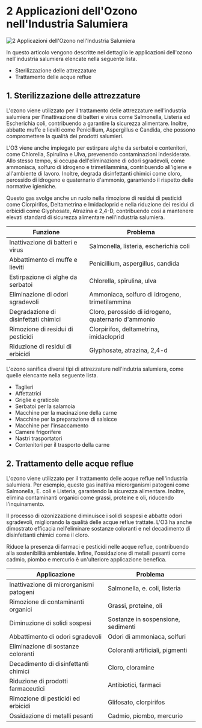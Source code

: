 # 2 Applicazioni dell'Ozono nell'Industria Salumiera 

![2 Applicazioni dell'Ozono nell'Industria Salumiera](/assets/images/salumiera-applicazioni-featured.jpg "2 Applicazioni dell'Ozono nell'Industria Salumiera")



In questo articolo vengono descritte nel dettaglio le applicazioni dell'ozono nell'industria salumiera elencate nella seguente lista.

- Sterilizzazione delle attrezzature
- Trattamento delle acque reflue

## 1. Sterilizzazione delle attrezzature

L'ozono viene utilizzato per il trattamento delle attrezzature nell'industria salumiera per l'inattivazione di batteri e virus come Salmonella, Listeria ed Escherichia coli, contribuendo a garantire la sicurezza alimentare. Inoltre, abbatte muffe e lieviti come Penicillium, Aspergillus e Candida, che possono compromettere la qualità dei prodotti salumieri.

L'O3 viene anche impiegato per estirpare alghe da serbatoi e contenitori, come Chlorella, Spirulina e Ulva, prevenendo contaminazioni indesiderate. Allo stesso tempo, si occupa dell'eliminazione di odori sgradevoli, come ammoniaca, solfuro di idrogeno e trimetilammina, contribuendo all'igiene e all'ambiente di lavoro. Inoltre, degrada disinfettanti chimici come cloro, perossido di idrogeno e quaternario d'ammonio, garantendo il rispetto delle normative igieniche.

Questo gas svolge anche un ruolo nella rimozione di residui di pesticidi come Clorpirifos, Deltametrina e Imidacloprid e nella riduzione dei residui di erbicidi come Glyphosate, Atrazina e 2,4-D, contribuendo così a mantenere elevati standard di sicurezza alimentare nell'industria salumiera.

| Funzione | Problema | 
| --- | --- |
| Inattivazione di batteri e virus | Salmonella, listeria, escherichia coli |
| Abbattimento di muffe e lieviti | Penicillium, aspergillus, candida |
| Estirpazione di alghe da serbatoi | Chlorella, spirulina, ulva |
| Eliminazione di odori sgradevoli | Ammoniaca, solfuro di idrogeno, trimetilammina |
| Degradazione di disinfettati chimici | Cloro, perossido di idrogeno, quaternario d'ammonio |
| Rimozione di residui di pesticidi | Clorpirifos, deltametrina, imidacloprid |
| Riduzione di residui di erbicidi | Glyphosate, atrazina, 2,4-d |

L'ozono sanifica diversi tipi di attrezzature nell'indutria salumiera, come quelle elencante nella seguente lista.

- Taglieri
- Affettatrici
- Griglie e graticole
- Serbatoi per la salamoia
- Macchine per la macinazione della carne
- Macchine per la preparazione di salsicce
- Macchine per l'insaccamento
- Camere frigorifere
- Nastri trasportatori
- Contenitori per il trasporto della carne

## 2. Trattamento delle acque reflue

L'ozono viene utilizzato per il trattamento delle acque reflue nell'industria salumiera. Per esempio, questo gas inattiva microrganismi patogeni come Salmonella, E. coli e Listeria, garantendo la sicurezza alimentare. Inoltre, elimina contaminanti organici come grassi, proteine e oli, riducendo l'inquinamento. 

Il processo di ozonizzazione diminuisce i solidi sospesi e abbatte odori sgradevoli, migliorando la qualità delle acque reflue trattate. L'O3 ha anche dimostrato efficacia nell'eliminare sostanze coloranti e nel decadimento di disinfettanti chimici come il cloro. 

Riduce la presenza di farmaci e pesticidi nelle acque reflue, contribuendo alla sostenibilità ambientale. Infine, l'ossidazione di metalli pesanti come cadmio, piombo e mercurio è un'ulteriore applicazione benefica.

| Applicazione | Problema | 
| --- | --- |
| Inattivazione di microrganismi patogeni | Salmonella, e. coli, listeria |
| Rimozione di contaminanti organici | Grassi, proteine, oli |
| Diminuzione di solidi sospesi | Sostanze in sospensione, sedimenti |
| Abbattimento di odori sgradevoli | Odori di ammoniaca, solfuri |
| Eliminazione di sostanze coloranti | Coloranti artificiali, pigmenti |
| Decadimento di disinfettanti chimici | Cloro, cloramine |
| Riduzione di prodotti farmaceutici | Antibiotici, farmaci |
| Rimozione di pesticidi ed erbicidi | Glifosato, clorpirifos |
| Ossidazione di metalli pesanti | Cadmio, piombo, mercurio |


